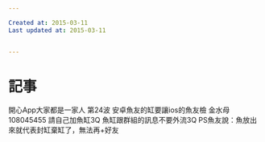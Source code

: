 ```yaml
---

Created at: 2015-03-11
Last updated at: 2015-03-11


---
```


# 記事


開心App大家都是一家人
第24波
安卓魚友的缸要讓ios的魚友檢
金水母
108045455
請自己加魚缸3Q
魚缸跟群組的訊息不要外流3Q
PS魚友說：魚放出來就代表封缸棄缸了，無法再+好友

